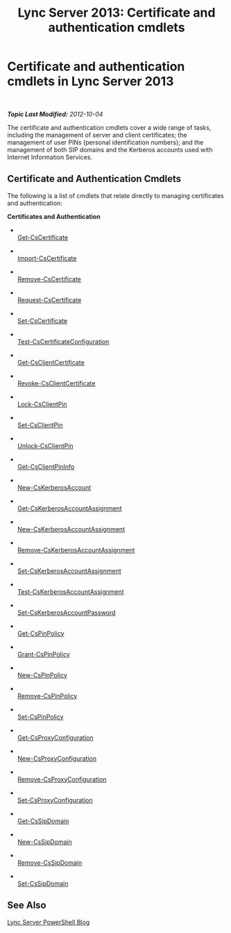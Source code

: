 ﻿---
title: 'Lync Server 2013: Certificate and authentication cmdlets'
TOCTitle: Certificate and authentication cmdlets
ms:assetid: ebb51778-3558-49d2-8343-d83e7a731559
ms:mtpsurl: https://technet.microsoft.com/en-us/library/Gg415680(v=OCS.15)
ms:contentKeyID: 48185711
ms.date: 07/23/2014
mtps_version: v=OCS.15
---

<div data-xmlns="http://www.w3.org/1999/xhtml">

<div class="topic" data-xmlns="http://www.w3.org/1999/xhtml" data-msxsl="urn:schemas-microsoft-com:xslt" data-cs="http://msdn.microsoft.com/en-us/">

<div data-asp="http://msdn2.microsoft.com/asp">

# Certificate and authentication cmdlets in Lync Server 2013

</div>

<div id="mainSection">

<div id="mainBody">

<span> </span>

_**Topic Last Modified:** 2012-10-04_

The certificate and authentication cmdlets cover a wide range of tasks, including the management of server and client certificates; the management of user PINs (personal identification numbers); and the management of both SIP domains and the Kerberos accounts used with Internet Information Services.

<div>

## Certificate and Authentication Cmdlets

The following is a list of cmdlets that relate directly to managing certificates and authentication:

**Certificates and Authentication**

  - <span></span>  
    [Get-CsCertificate](https://technet.microsoft.com/en-us/library/Gg398227(v=OCS.15))

  - <span></span>  
    [Import-CsCertificate](import-cscertificate.md)

  - <span></span>  
    [Remove-CsCertificate](remove-cscertificate.md)

  - <span></span>  
    [Request-CsCertificate](request-cscertificate.md)

  - <span></span>  
    [Set-CsCertificate](set-cscertificate.md)

<!-- end list -->

  - <span></span>  
    [Test-CsCertificateConfiguration](test-cscertificateconfiguration.md)

<!-- end list -->

  - <span></span>  
    [Get-CsClientCertificate](https://technet.microsoft.com/en-us/library/Gg398143(v=OCS.15))

  - <span></span>  
    [Revoke-CsClientCertificate](revoke-csclientcertificate.md)

<!-- end list -->

  - <span></span>  
    [Lock-CsClientPin](lock-csclientpin.md)

  - <span></span>  
    [Set-CsClientPin](set-csclientpin.md)

  - <span></span>  
    [Unlock-CsClientPin](unlock-csclientpin.md)

<!-- end list -->

  - <span></span>  
    [Get-CsClientPinInfo](https://technet.microsoft.com/en-us/library/Gg425947(v=OCS.15))

<!-- end list -->

  - <span></span>  
    [New-CsKerberosAccount](new-cskerberosaccount.md)

<!-- end list -->

  - <span></span>  
    [Get-CsKerberosAccountAssignment](https://technet.microsoft.com/en-us/library/Gg398526(v=OCS.15))

  - <span></span>  
    [New-CsKerberosAccountAssignment](new-cskerberosaccountassignment.md)

  - <span></span>  
    [Remove-CsKerberosAccountAssignment](remove-cskerberosaccountassignment.md)

  - <span></span>  
    [Set-CsKerberosAccountAssignment](set-cskerberosaccountassignment.md)

  - <span></span>  
    [Test-CsKerberosAccountAssignment](test-cskerberosaccountassignment.md)

<!-- end list -->

  - <span></span>  
    [Set-CsKerberosAccountPassword](set-cskerberosaccountpassword.md)

<!-- end list -->

  - <span></span>  
    [Get-CsPinPolicy](get-cspinpolicy.md)

  - <span></span>  
    [Grant-CsPinPolicy](grant-cspinpolicy.md)

  - <span></span>  
    [New-CsPinPolicy](new-cspinpolicy.md)

  - <span></span>  
    [Remove-CsPinPolicy](remove-cspinpolicy.md)

  - <span></span>  
    [Set-CsPinPolicy](set-cspinpolicy.md)

<!-- end list -->

  - <span></span>  
    [Get-CsProxyConfiguration](get-csproxyconfiguration.md)

  - <span></span>  
    [New-CsProxyConfiguration](new-csproxyconfiguration.md)

  - <span></span>  
    [Remove-CsProxyConfiguration](remove-csproxyconfiguration.md)

  - <span></span>  
    [Set-CsProxyConfiguration](set-csproxyconfiguration.md)

<!-- end list -->

  - <span></span>  
    [Get-CsSipDomain](get-cssipdomain.md)

  - <span></span>  
    [New-CsSipDomain](new-cssipdomain.md)

  - <span></span>  
    [Remove-CsSipDomain](remove-cssipdomain.md)

  - <span></span>  
    [Set-CsSipDomain](set-cssipdomain.md)

</div>

<div>

## See Also


[Lync Server PowerShell Blog](http://go.microsoft.com/fwlink/p/?linkid=203150)  
  

</div>

</div>

<span> </span>

</div>

</div>

</div>

